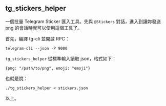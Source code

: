 tg\_stickers\_helper
---

一個批量 Telegram Sticker 匯入工具。先與 `@Stickers` 對話，進入到讓妳發送 png 的會話時就可以使用這個工具了。

首先，編譯 tg-cli 並開啟 RPC：

```
telegram-cli --json -P 9000
```

`tg_stickers_helper` 從標準輸入讀取 json，格式如下：

```
{png: "/path/to/png", emoji: "emoji"}
```

也就是說：

```
./tg_stickers_helper < stickers.json
```

以上。
